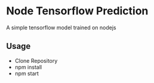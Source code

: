 # Node Tensorflow Prediction

A simple tensorflow model trained on nodejs

## Usage

- Clone Repository
- npm install
- npm start
